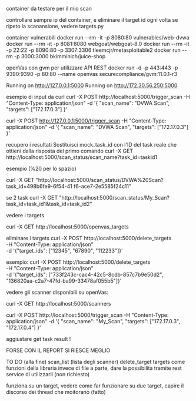 container da testare per il mio scan

controllare sempre ip del container, e eliminare il target id ogni volta se ripeto la scanansione, vedere targets.py

container vulnerabili
docker run --rm -it -p 8080:80 vulnerables/web-dvwa
docker run --rm -it -p 8081:8080 webgoat/webgoat-8.0
docker run --rm -it -p 22:22 -p 8090:80 -p 3307:3306 tleemcjr/metasploitable2
docker run --rm -p 3000:3000 bkimminich/juice-shop



openVas con gvm per utilizzare API REST
docker run -d -p 443:443 -p 9390:9390 -p 80:80 --name openvas securecompliance/gvm:11.0.1-r3



Running on http://127.0.0.1:5000
Running on http://172.30.56.250:5000

esempio di input da curl
curl -X POST http://localhost:5000/trigger_scan -H "Content-Type: application/json" -d '{
  "scan_name": "DVWA Scan",
  "targets": ["172.17.0.3"]
}'

curl -X POST http://127.0.0.1:5000/trigger_scan -H "Content-Type: application/json" -d '{
  "scan_name": "DVWA Scan",
  "targets": ["172.17.0.3"]
}'

recupero i resultati
Sostituisci mock_task_id con l'ID del task reale che ottieni dalla risposta del primo comando
curl -X GET http://localhost:5000/scan_status/scan_name?task_id=taskid1

esempio  (%20 per lo spazio)

curl -X GET "http://localhost:5000/scan_status/DVWA%20Scan?task_id=498b6fe9-6f54-41
f6-ace7-2e5585f24c11"

se 2 task 
curl -X GET "http://localhost:5000/scan_status/My_Scan?task_id=task_id1&task_id=task_id2"


vedere i targets

curl -X GET http://localhost:5000/openvas_targets


eliminare i targets
curl -X POST http://localhost:5000/delete_targets \
-H "Content-Type: application/json" \
-d '{"target_ids": ["12345", "67890", "112233"]}'

esempio: 
curl -X POST http://localhost:5000/delete_targets \
-H "Content-Type: application/json" \
-d '{"target_ids": ["733f243c-cac4-42c5-8cdb-857c7b9e50d2", "136820aa-c2a7-47fd-ba99-33478af055b5"]}'


vedere gli scanner disponibili su openVas:

curl -X GET http://localhost:5000/scanners






curl -X POST http://localhost:5000/trigger_scan -H "Content-Type: application/json" -d '{
  "scan_name": "My_Scan",
  "targets": ["172.17.0.3", "172.17.0.4"]
}'


aggiustare get task result !


FORSE CON IL REPORT SI RIESCE MEGLIO

TO DO (alla fine)
scan_list (lista degli scanner)
delete_target
targets 
come funzioni della libreria invece di file a parte, dare la possibilità tramite rest service di utilizzarli   (non richiesto)




funziona su un target, vedere come far funzionare su due target, capire il discorso dei thread che moitorano  (fatto)